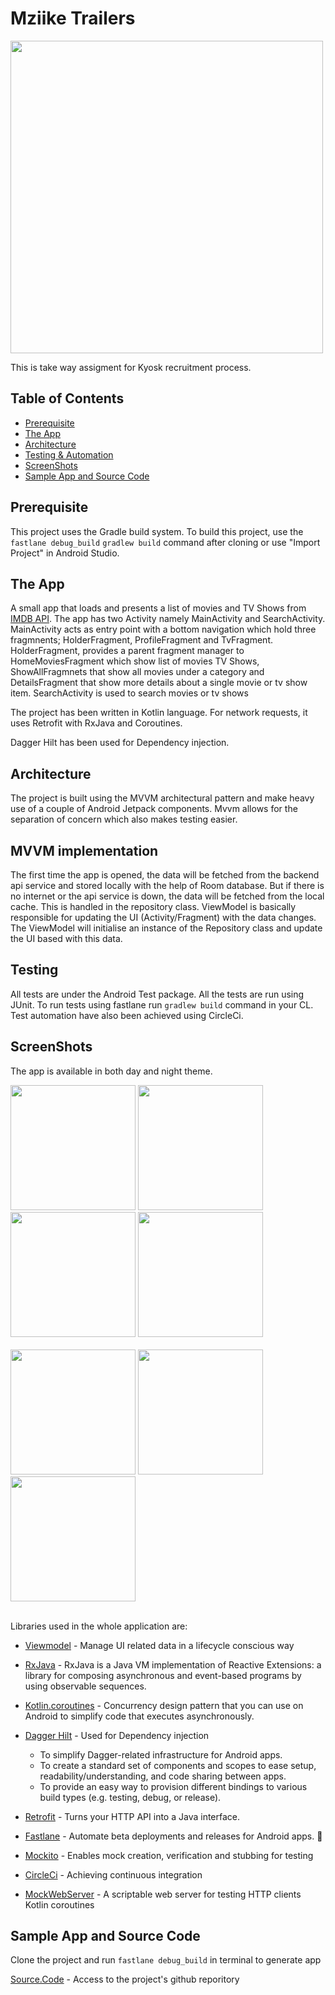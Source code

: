 # Mziike Trailers

<img src="https://user-images.githubusercontent.com/47601553/138739872-79648822-7ee8-4042-98d1-6ef0449e682b.png" width="500" style="max-width:100%;">

This is take way assigment for Kyosk recruitment process.

## Table of Contents

- [Prerequisite](#prerequisite)
- [The App](#theapp)
- [Architecture](#architecture)
- [Testing & Automation](#testing)
- [ScreenShots](#screenshots)
- [Sample App and Source Code](#sampleappandsourcecode)

## Prerequisite

This project uses the Gradle build system. To build this project, use the `fastlane debug_build`
`gradlew build` command after cloning or use "Import Project" in Android Studio.

## The App

A small app that loads and presents a list of movies and TV Shows from  [IMDB API](https://imdb-api.com/api).
The app has two Activity namely MainActivity and SearchActivity. MainActivity acts as entry point with a bottom navigation
which hold three fragmnents; HolderFragment, ProfileFragment and TvFragment.
HolderFragment, provides a parent fragment manager to HomeMoviesFragment  which show list of 
movies TV Shows, ShowAllFragmnets that show all movies under a category and DetailsFragment that show more details about a single
movie or tv show item.
SearchActivity is used to search movies or tv shows

The project has been written in Kotlin language. For network requests, it uses Retrofit with RxJava and Coroutines.

Dagger Hilt has been used for Dependency injection.

## Architecture
The project is built using the MVVM architectural pattern and make heavy use of a couple of Android Jetpack components. Mvvm allows for the separation of concern which also makes testing easier.


## MVVM implementation
The first time the app is opened, the data will be fetched from the backend api service and stored locally with 
the help of Room database.
But if there is no internet or the api service is down, the data will be fetched from the local cache.
This is handled in the repository class.
ViewModel is basically responsible for updating the UI (Activity/Fragment) with the data changes.
The ViewModel will initialise an instance of the Repository class and update the UI based with this data.



## Testing
All tests are under the Android Test package. All the tests are run using JUnit.
To run tests using fastlane run `gradlew build` command in your CL.
Test automation have also been achieved using CircleCi.

## ScreenShots


The app is available in both day and night theme.


<img src="https://user-images.githubusercontent.com/47601553/138744835-21534c54-713b-4446-9a06-6bd39b9dc5e7.png" width="200" style="max-width:100%;">    <img src="https://user-images.githubusercontent.com/47601553/138744938-4c8d6c2a-93fc-4d64-86d3-abdbf72b2310.png" width="200" style="max-width:100%;">   <img src="https://user-images.githubusercontent.com/47601553/138745065-84d3eecb-068d-43c0-a711-d11bcfc30130.png" width="200" style="max-width:100%;">    <img src="https://user-images.githubusercontent.com/47601553/138745165-21049cc6-f975-40e9-9fa1-52bf8d31225c.png" width="200" style="max-width:100%;"></br></br><img src="https://user-images.githubusercontent.com/47601553/138745238-5cc36327-e44e-461d-8fcf-a8303114e928.png" width="200" style="max-width:100%;">   <img src="https://user-images.githubusercontent.com/47601553/138745858-16b03eed-53ce-4027-87e1-c7a02e787fdd.png" width="200" style="max-width:100%;">    <img src="https://user-images.githubusercontent.com/47601553/138745763-6e1ba342-ed99-452c-89c7-30234c6dcef1.png" width="200" style="max-width:100%;"></br></br>




Libraries used in the whole application are:

- [Viewmodel](https://developer.android.com/topic/libraries/architecture/viewmodel) - Manage UI related data in a lifecycle conscious way 
- [RxJava](https://github.com/ReactiveX/RxJava) - RxJava is a Java VM implementation of Reactive Extensions: a library for composing asynchronous and event-based programs by using observable sequences.
- [Kotlin.coroutines](https://developer.android.com/kotlin/coroutines?gclid=Cj0KCQjw1dGJBhD4ARIsANb6Odld-9wkN4Lkm6UJAvWRshusopwstZH5IXkSLzxv_Q5JYjgjozIywfcaAlS9EALw_wcB&gclsrc=aw.ds) - Concurrency design pattern that you can use on Android to simplify code that executes asynchronously.
- [Dagger Hilt](https://dagger.dev/hilt/) - Used for Dependency injection
    - To simplify Dagger-related infrastructure for Android apps.
    - To create a standard set of components and scopes to ease setup, readability/understanding, and code sharing between apps.
    - To provide an easy way to provision different bindings to various build types (e.g. testing, debug, or release).

- [Retrofit](https://square.github.io/retrofit/) - Turns your HTTP API into a Java interface.
- [Fastlane](https://docs.fastlane.tools/getting-started/android/setup/) -  Automate beta deployments and releases for Android apps. 🚀
- [Mockito](https://javadoc.io/doc/org.mockito/mockito-core/latest/org/mockito/Mockito.html) - Enables mock creation, verification and stubbing for testing
- [CircleCi](https://circleci.com/continuous-integration/) - Achieving continuous integration
- [MockWebServer](https://github.com/square/okhttp/tree/master/mockwebserver) - A scriptable web server for testing HTTP clients
Kotlin coroutines
## Sample App and Source Code

Clone the project and run `fastlane debug_build` in terminal to generate app

[Source.Code](https://github.com/Hechio/Mziike-Trailers) - Access to the project's github reporitory
